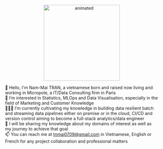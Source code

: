<p align="center">
<img src="https://i0.wp.com/media1.giphy.com/media/3o7TKMt1VVNkHV2PaE/giphy.gif" width="250" height="250" alt="animated"/>
</p>

👋 Hello, I'm Nam-Mai TRAN, a vietnamese born and raised now living and working in Micropole, a IT/Data Consulting firm in Paris <br>
👀 I’m interested in Statistics, MLOps and Data Visualisation, especially in the field of Marketing and Customer Knowledge <br>
👩🏽‍💻 I’m currently cultivating my knowledge in building data resilient batch and streaming data pipelines either on premise or in the cloud, CI/CD and version control aiming to become a full-stack analytics/data engineer <br>
🦾 I will be sharing my knowledge about my domains of interest as well as my journey to achieve that goal <br>
📫 You can reach me at tnmai0709@gmail.com in Vietnamese, English or French for any project collaboration and professional matters <br>

<!---
trannammai/trannammai is a ✨ special ✨ repository because its `README.md` (this file) appears on your GitHub profile.
You can click the Preview link to take a look at your changes.
--->
